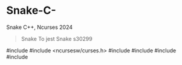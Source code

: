 # Snake-C-
Snake C++, Ncurses
2024
>Snake
To jest Snake
s30299
>
#include <iostream>
#include <ncursesw/curses.h>
#include <vector>
#include <string>
#include <cstdlib>
#include <algorithm>

